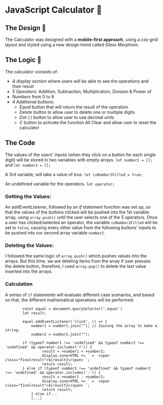 # JavaScript Calculator :iphone:

## The Design :large_blue_diamond:
The Calculator was designed with a **mobile-first approach**, using a _css-grid_ layout and styled using a new design trend called _Glass Morphism_.

## The Logic :large_orange_diamond:
The calculator consists of:
- _A display section_ where users will be able to see the operations and their result
- _5 Operators:_ Addition, Subtraction, Multiplication, Division & Power of
- _Numbers_ from 0 to 9
- _4 Additional buttons:_ 
    - _Equal_ button that will return the result of the operation
    - _Delete_ button to allow user to delete one or multiple digits
    - _Dot (.) button_ to allow user to use decimal units
    - _C_ button to activate the function All Clear and allow user to reset the calculator

## The Code
The values of the users' inputs (when they click on a button for each single digit) will be stored in two variables with empty arrays.
`let number1 = [];` and `let number2 = [];`

A 3rd variable, will take a value of *true*.
`let isNumber1Filled = true;`

An undefined variable for the operators.
`let operator;`

### Getting the Values:
An addEventListener, followed by an _if_ statement function was set up, so that the values of the buttons clicked will be pushed into the 1st variable array, using `array.push()` until the user selects one of the 5 operators. Once a user has clicked/selected an operator, the variable `isNumber1Filled` will be set to `false`, causing every other value from the following buttons' inputs to be pushed into our second array variable `number2`. 

### Deleting the Values:
I followed the same logic of `array.push()` which pushes values into the arrays. But this time, we are deleting items from the array if user presses the delete button, therefore, I used `array.pop()` to delete the last value inserted into the arrays.

### Calculation
A series of `if` statements will evaluate different case scenarios, and based on that, the different mathematical operations will be performed:
```const calculation = () => {
        const equal = document.querySelector('.equal')
        let result;

        equal.addEventListener('click', () => {
            number1 = number1.join(""); // Joining the array to make a string.
            number2 = number2.join("");
  
        if (typeof number1 !== 'undefined' && typeof number2 !== 'undefined' && operator.includes('+')) {
                 result = +number1 + +number2;
                 display.innerHTML += ` =  <span class="finalresult">${result}</span> `;
                 return result;
        } else if (typeof number1 !== 'undefined' && typeof number2 !== 'undefined' && operator.includes('-')) {
                 result = +number1 - +number2;
                 display.innerHTML += ` =  <span class="finalresult">${result}</span> `;
                 return result;
            } else if...
            [...]

